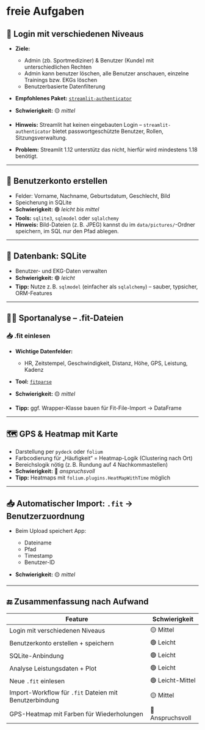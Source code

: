 # freie Aufgaben
## 🔐 **Login mit verschiedenen Niveaus**

* **Ziele:**

  * Admin (zb. Sportmediziner) & Benutzer (Kunde) mit unterschiedlichen Rechten
  * Admin kann benutzer löschen, alle Benutzer anschauen, einzelne Trainings bzw. EKGs löschen
  * Benutzerbasierte Datenfilterung
* **Empfohlenes Paket:** [`streamlit-authenticator`](https://github.com/mkhorasani/streamlit-authenticator)
* **Schwierigkeit:** 🟡 *mittel*
* **Hinweis:** Streamlit hat keinen eingebauten Login – `streamlit-authenticator` bietet passwortgeschützte Benutzer, Rollen, Sitzungsverwaltung.
* **Problem:** Streamlit 1.12 unterstütz das nicht, hierfür wird mindestens 1.18 benötigt.

---

## 👤 **Benutzerkonto erstellen**

* Felder: Vorname, Nachname, Geburtsdatum, Geschlecht, Bild
* Speicherung in SQLite
* **Schwierigkeit:** 🟢 *leicht bis mittel*
* **Tools:** `sqlite3`, `sqlmodel` oder `sqlalchemy`
* **Hinweis:** Bild-Dateien (z. B. JPEG) kannst du im `data/pictures/`-Ordner speichern, im SQL nur den Pfad ablegen.

---

## 🧠 **Datenbank: SQLite**

* Benutzer- und EKG-Daten verwalten
* **Schwierigkeit:** 🟢 *leicht*
* **Tipp:** Nutze z. B. `sqlmodel` (einfacher als `sqlalchemy`) – sauber, typsicher, ORM-Features

---


## 🏃‍♂️ **Sportanalyse – .fit-Dateien**

### 📥 .fit einlesen

* **Wichtige Datenfelder:**

  * HR, Zeitstempel, Geschwindigkeit, Distanz, Höhe, GPS, Leistung, Kadenz
* **Tool:** [`fitparse`](https://pypi.org/project/fitparse/)
* **Schwierigkeit:** 🟡 *mittel*
* **Tipp:** ggf. Wrapper-Klasse bauen für Fit-File-Import → DataFrame

---

## 🗺️ **GPS & Heatmap mit Karte**

* Darstellung per `pydeck` oder `folium`
* Farbcodierung für „Häufigkeit“ = Heatmap-Logik (Clustering nach Ort)
* Bereichslogik nötig (z. B. Rundung auf 4 Nachkommastellen)
* **Schwierigkeit:** 🔴 *anspruchsvoll*
* **Tipp:** Heatmaps mit `folium.plugins.HeatMapWithTime` möglich

---

## 📥 Automatischer Import: `.fit` → Benutzerzuordnung

* Beim Upload speichert App:

  * Dateiname
  * Pfad
  * Timestamp
  * Benutzer-ID
* **Schwierigkeit:** 🟡 *mittel*

---

## 🔚 **Zusammenfassung nach Aufwand**

| Feature                                   | Schwierigkeit    |
| ----------------------------------------- | ---------------- |
| Login mit verschiedenen Niveaus           | 🟡 Mittel        |
| Benutzerkonto erstellen + speichern       | 🟢 Leicht        |
| SQLite-Anbindung                          | 🟢 Leicht        |
| Analyse Leistungsdaten + Plot             | 🟢 Leicht        |
| Neue `.fit` einlesen                      | 🟢 Leicht-Mittel |
| Import-Workflow für `.fit` Dateien mit Benutzerbindung       | 🟡 Mittel        |
| GPS-Heatmap mit Farben für Wiederholungen | 🔴 Anspruchsvoll |

